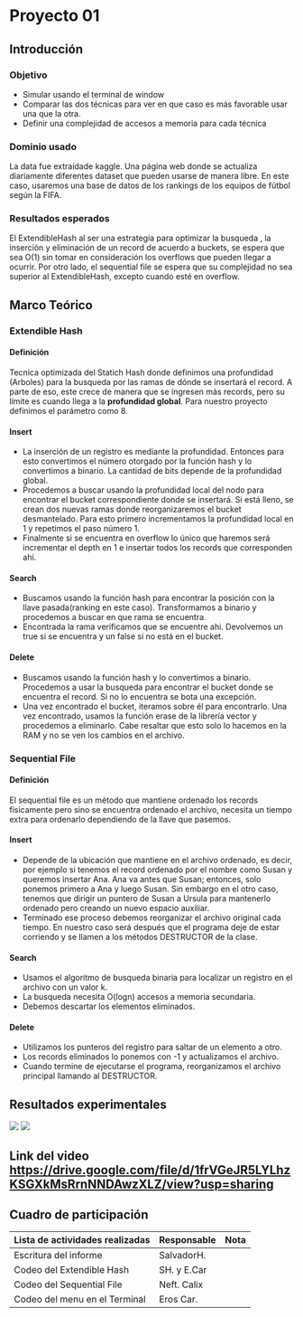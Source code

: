 # Proyecto 01
## Introducción
### Objetivo
- Simular usando el terminal de window
- Comparar las dos técnicas para ver en que caso es más favorable usar una que la otra.
- Definir una complejidad de accesos a memoria para cada técnica
### Dominio usado
La data fue extraídade kaggle. Una página web donde se actualiza diariamente diferentes dataset que pueden usarse de manera libre. En este caso, usaremos una base de datos de los rankings de los equipos de fútbol según la FIFA.
### Resultados esperados
El ExtendibleHash al ser una estrategia para optimizar la busqueda , la inserción y eliminación de un record de acuerdo a buckets, se espera que sea O(1) sin tomar en consideración los overflows que pueden llegar a ocurrir. Por otro lado, el sequential file se espera que su complejidad no sea superior al ExtendibleHash, excepto cuando esté en overflow.
## Marco Teórico
### Extendible Hash
#### Definición
Tecnica optimizada del Statich Hash donde definimos una profundidad (Arboles) para la busqueda por las ramas de dónde se insertará el record. A parte de eso, este crece de manera que se ingresen más records, pero su límite es cuando llega a la **profundidad global**. Para nuestro proyecto definimos el parámetro como 8.
#### Insert
- La inserción de un registro es mediante la profundidad. Entonces para esto convertimos el número otorgado por la función hash y lo convertimos a binario. La cantidad de bits depende de la profundidad global.
- Procedemos a buscar usando la profundidad local del nodo para encontrar el bucket correspondiente donde se insertará. Si está lleno, se crean dos nuevas ramas donde reorganizaremos el bucket desmantelado. Para esto primero incrementamos la profundidad local en 1 y repetimos el paso número 1.
- Finalmente si se encuentra en overflow lo único que haremos será incrementar el depth en 1 e insertar todos los records que corresponden ahi.
#### Search
- Buscamos usando la función hash para encontrar la posición con la llave pasada(ranking en este caso). Transformamos a binario y procedemos a buscar en que rama se encuentra.
- Encontrada la rama verificamos que se encuentre ahi. Devolvemos un true si se encuentra y un false si no está en el bucket.
#### Delete
- Buscamos usando la función hash y lo convertimos a binario. Procedemos a usar la busqueda para encontrar el bucket donde se encuentra el record. Si no lo encuentra se bota una excepción.
- Una vez encontrado el bucket, iteramos sobre él para encontrarlo. Una vez encontrado, usamos la función erase de la librería vector y procedemos a eliminarlo. Cabe resaltar que esto solo lo hacemos en la RAM y no se ven los cambios en el archivo.
### Sequential File
#### Definición
El sequential file es un método que mantiene ordenado los records físicamente pero sino se encuentra ordenado el archivo, necesita un tiempo extra para ordenarlo dependiendo de la llave que pasemos.
#### Insert
- Depende de la ubicación que mantiene en el archivo ordenado, es decir, por ejemplo si tenemos el record ordenado por el nombre como Susan y queremos insertar Ana. Ana va antes que Susan; entonces, solo ponemos primero a Ana y luego Susan. Sin embargo en el otro caso, tenemos que dirigir un puntero de Susan a Ursula para mantenerlo ordenado pero creando un nuevo espacio auxiliar.
- Terminado ese proceso debemos reorganizar el archivo original cada tiempo. En nuestro caso será después que el programa deje de estar corriendo y se llamen a los métodos DESTRUCTOR de la clase.
#### Search
- Usamos el algoritmo de busqueda binaria para localizar un registro en el archivo con un valor k.
- La busqueda necesita O(logn) accesos a memoria secundaria.
- Debemos descartar los elementos eliminados.
#### Delete
- Utilizamos los punteros del registro para saltar de un elemento a otro.
- Los records eliminados lo ponemos con -1 y actualizamos el archivo.
- Cuando termine de ejecutarse el programa, reorganizamos el archivo principal llamando al DESTRUCTOR.
## Resultados experimentales
![](https://i.imgur.com/dMesSbD.png)
![](https://i.imgur.com/OIN2CyY.png)
## Link del video https://drive.google.com/file/d/1frVGeJR5LYLhzKSGXkMsRrnNNDAwzXLZ/view?usp=sharing
## Cuadro de participación
|Lista de actividades realizadas|Responsable|Nota|
|-------------------------------|-----------|----|
|Escritura del informe          |SalvadorH. |    |
|Codeo del Extendible Hash      |SH. y E.Car|    |
|Codeo del Sequential File      |Neft. Calix|    |
|Codeo del menu en el Terminal  |Eros Car.  |    |
